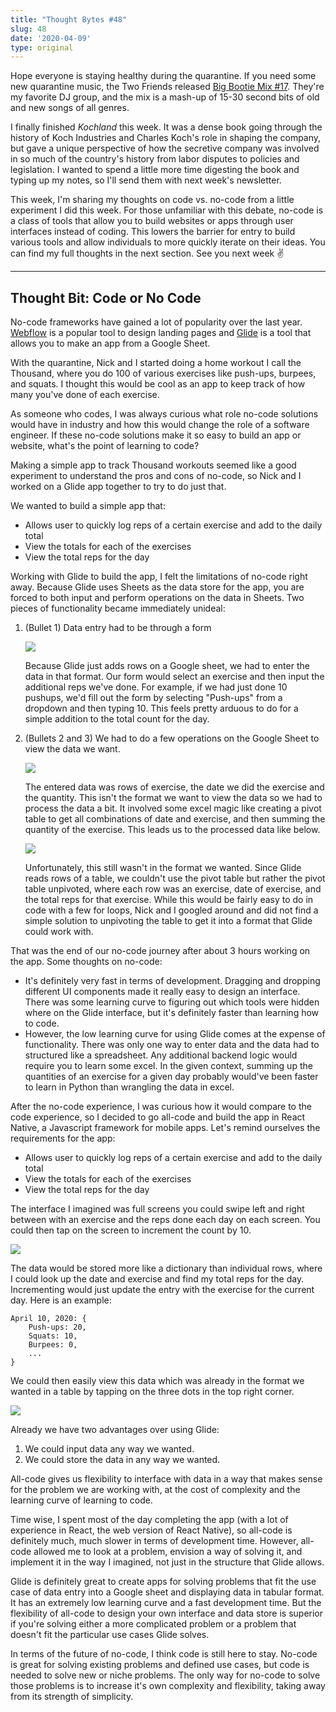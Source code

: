 ```yaml
---
title: "Thought Bytes #48"
slug: 48
date: '2020-04-09'
type: original
---
```

Hope everyone is staying healthy during the quarantine. If you need some new quarantine music, the Two Friends released [Big Bootie Mix #17](https://soundcloud.com/bigbootiemix/bb17). They're my favorite DJ group, and the mix is a mash-up of 15-30 second bits of old and new songs of all genres.

I finally finished *Kochland* this week. It was a dense book going through the history of Koch Industries and Charles Koch's role in shaping the company, but gave a unique perspective of how the secretive company was involved in so much of the country's history from labor disputes to policies and legislation. I wanted to spend a little more time digesting the book and typing up my notes, so I'll send them with next week's newsletter.

This week, I'm sharing my thoughts on code vs. no-code from a little experiment I did this week. For those unfamiliar with this debate, no-code is a class of tools that allow you to build websites or apps through user interfaces instead of coding. This lowers the barrier for entry to build various tools and allow individuals to more quickly iterate on their ideas. You can find my full thoughts in the next section. See you next week ✌️

---

## Thought Bit: Code or No Code

No-code frameworks have gained a lot of popularity over the last year. [Webflow](https://webflow.com) is a popular tool to design landing pages and [Glide](https://www.glideapps.com) is a tool that allows you to make an app from a Google Sheet.

With the quarantine, Nick and I started doing a home workout I call the Thousand, where you do 100 of various exercises like push-ups, burpees, and squats. I thought this would be cool as an app to keep track of how many you've done of each exercise.

As someone who codes, I was always curious what role no-code solutions would have in industry and how this would change the role of a software engineer. If these no-code solutions make it so easy to build an app or website, what's the point of learning to code?

Making a simple app to track Thousand workouts seemed like a good experiment to understand the pros and cons of no-code, so Nick and I worked on a Glide app together to try to do just that.

We wanted to build a simple app that:
* Allows user to quickly log reps of a certain exercise and add to the daily total
* View the totals for each of the exercises
* View the total reps for the day

Working with Glide to build the app, I felt the limitations of no-code right away. Because Glide uses Sheets as the data store for the app, you are forced to both input and perform operations on the data in Sheets. Two pieces of functionality became immediately unideal:

1. (Bullet 1) Data entry had to be through a form

    ![](/newsletters/48/glide-data-entry.png)

    Because Glide just adds rows on a Google sheet, we had to enter the data in that format. Our form would select an exercise and then input the additional reps we've done. For example, if we had just done 10 pushups, we'd fill out the form by selecting "Push-ups" from a dropdown and then typing 10. This feels pretty arduous to do for a simple addition to the total count for the day.

2. (Bullets 2 and 3) We had to do a few operations on the Google Sheet to view the data we want.

    ![](/newsletters/48/glide-data-raw.png)

    The entered data was rows of exercise, the date we did the exercise and the quantity. This isn't the format we want to view the data so we had to process the data a bit. It involved some excel magic like creating a pivot table to get all combinations of date and exercise, and then summing the quantity of the exercise. This leads us to the processed data like below.

    ![](/newsletters/48/glide-data-processed.png)

    Unfortunately, this still wasn't in the format we wanted. Since Glide reads rows of a table, we couldn't use the pivot table but rather the pivot table unpivoted, where each row was an exercise, date of exercise, and the total reps for that exercise. While this would be fairly easy to do in code with a few for loops, Nick and I googled around and did not find a simple solution to unpivoting the table to get it into a format that Glide could work with.

That was the end of our no-code journey after about 3 hours working on the app. Some thoughts on no-code:
* It's definitely very fast in terms of development. Dragging and dropping different UI components made it really easy to design an interface. There was some learning curve to figuring out which tools were hidden where on the Glide interface, but it's definitely faster than learning how to code.
* However, the low learning curve for using Glide comes at the expense of functionality. There was only one way to enter data and the data had to structured like a spreadsheet. Any additional backend logic would require you to learn some excel. In the given context, summing up the quantities of an exercise for a given day probably would've been faster to learn in Python than wrangling the data in excel.

After the no-code experience, I was curious how it would compare to the code experience, so I decided to go all-code and build the app in React Native, a Javascript framework for mobile apps. Let's remind ourselves the requirements for the app:
* Allows user to quickly log reps of a certain exercise and add to the daily total
* View the totals for each of the exercises
* View the total reps for the day

The interface I imagined was full screens you could swipe left and right between with an exercise and the reps done each day on each screen. You could then tap on the screen to increment the count by 10.

![](/newsletters/48/thousand-home.png)

The data would be stored more like a dictionary than individual rows, where I could look up the date and exercise and find my total reps for the day. Incrementing would just update the entry with the exercise for the current day. Here is an example:

```
April 10, 2020: {
    Push-ups: 20,
    Squats: 10,
    Burpees: 0,
    ...
}
```

We could then easily view this data which was already in the format we wanted in a table by tapping on the three dots in the top right corner.

![](/newsletters/48/thousand-summary.png)

Already we have two advantages over using Glide:
1. We could input data any way we wanted.
2. We could store the data in any way we wanted.

All-code gives us flexibility to interface with data in a way that makes sense for the problem we are working with, at the cost of complexity and the learning curve of learning to code.

Time wise, I spent most of the day completing the app (with a lot of experience in React, the web version of React Native), so all-code is definitely much, much slower in terms of development time. However, all-code allowed me to look at a problem, envision a way of solving it, and implement it in the way I imagined, not just in the structure that Glide allows.

Glide is definitely great to create apps for solving problems that fit the use case of data entry into a Google sheet and displaying data in tabular format. It has an extremely low learning curve and a fast development time. But the flexibility of all-code to design your own interface and data store is superior if you're solving either a more complicated problem or a problem that doesn't fit the particular use cases Glide solves.

In terms of the future of no-code, I think code is still here to stay. No-code is great for solving existing problems and defined use cases, but code is needed to solve new or niche problems. The only way for no-code to solve those problems is to increase it's own complexity and flexibility, taking away from its strength of simplicity.